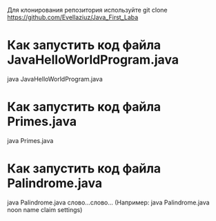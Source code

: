Для клонирования репозитория используйте git clone https://github.com/Evellaziuz/Java_First_Laba

# Как запустить код файла JavaHelloWorldProgram.java
java JavaHelloWorldProgram.java

# Как запустить код файла Primes.java
java Primes.java

# Как запустить код файла Palindrome.java
java Palindrome.java слово...слово... (Например: java Palindrome.java noon name claim settings)
